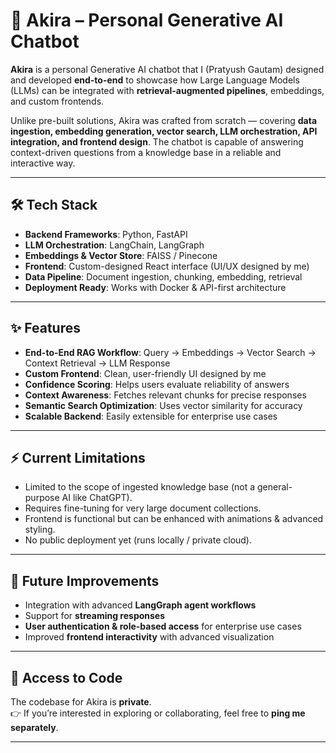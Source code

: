 # 🚀 Akira – Personal Generative AI Chatbot  

**Akira** is a personal Generative AI chatbot that I (Pratyush Gautam) designed and developed **end-to-end** to showcase how Large Language Models (LLMs) can be integrated with **retrieval-augmented pipelines**, embeddings, and custom frontends.  

Unlike pre-built solutions, Akira was crafted from scratch — covering **data ingestion, embedding generation, vector search, LLM orchestration, API integration, and frontend design**. The chatbot is capable of answering context-driven questions from a knowledge base in a reliable and interactive way.  

---

## 🛠️ Tech Stack  

- **Backend Frameworks**: Python, FastAPI  
- **LLM Orchestration**: LangChain, LangGraph  
- **Embeddings & Vector Store**: FAISS / Pinecone  
- **Frontend**: Custom-designed React interface (UI/UX designed by me)  
- **Data Pipeline**: Document ingestion, chunking, embedding, retrieval  
- **Deployment Ready**: Works with Docker & API-first architecture  

---

## ✨ Features  

- **End-to-End RAG Workflow**: Query → Embeddings → Vector Search → Context Retrieval → LLM Response  
- **Custom Frontend**: Clean, user-friendly UI designed by me  
- **Confidence Scoring**: Helps users evaluate reliability of answers  
- **Context Awareness**: Fetches relevant chunks for precise responses  
- **Semantic Search Optimization**: Uses vector similarity for accuracy  
- **Scalable Backend**: Easily extensible for enterprise use cases  

---

## ⚡ Current Limitations  

- Limited to the scope of ingested knowledge base (not a general-purpose AI like ChatGPT).  
- Requires fine-tuning for very large document collections.  
- Frontend is functional but can be enhanced with animations & advanced styling.  
- No public deployment yet (runs locally / private cloud).  

---

## 📌 Future Improvements  

- Integration with advanced **LangGraph agent workflows**  
- Support for **streaming responses**  
- **User authentication & role-based access** for enterprise use cases  
- Improved **frontend interactivity** with advanced visualization  

---

## 📂 Access to Code  

The codebase for Akira is **private**.  
👉 If you’re interested in exploring or collaborating, feel free to **ping me separately**.  

---
